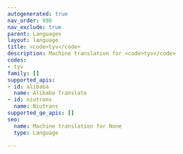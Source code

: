 ```yaml
---
autogenerated: true
nav_order: 998
nav_exclude: true
parent: Languages
layout: language
title: <code>tyv</code>
description: Machine translation for <code>tyv</code>
codes:
- tyv
family: []
supported_apis:
- id: alibaba
  name: Alibaba Translate
- id: niutrans
  name: Niutrans
supported_qe_apis: []
seo:
  name: Machine translation for None
  type: Language

---
```


